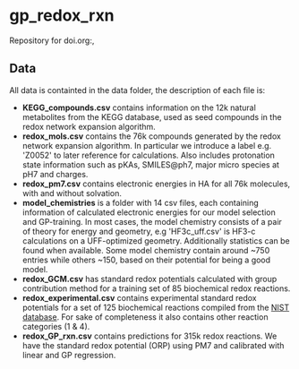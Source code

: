 # gp_redox_rxn
Repository for doi.org:, 




## Data

All data is containted in the data folder, the description of each file is:

* **KEGG_compounds.csv** contains information on the 12k natural metabolites from the KEGG database, used as seed compounds in the redox network expansion algorithm.
* **redox_mols.csv** contains the 76k compounds generated by the redox network expansion algorithm. In particular we introduce a label e.g. 'Z0052' to later reference for calculations. Also includes protonation state information such as pKAs, SMILES@ph7, major micro species at pH7 and charges.
*  **redox_pm7.csv** contains electronic energies in HA for all 76k molecules, with and without solvation.
* **model_chemistries** is a folder with 14 csv files, each containing information of calculated electronic energies for our model selection and GP-training. In most cases, the model chemistry consists of a pair of theory for energy and geometry, e.g 'HF3c_uff.csv' is HF3-c calculations on a UFF-optimized geometry. Additionally statistics can be found when available. Some model chemistry contain around ~750 entries while others ~150, based on their potential for being a good model.
* **redox_GCM.csv** has standard redox potentials calculated with group contribution method for a training set of 85 biochemical redox reactions.
* **redox_experimental.csv** contains experimental standard redox potentials for a set of 125 biochemical reactions compiled from the [NIST database](https://randr.nist.gov/enzyme/). For sake of completeness it also contains other reaction categories (1 & 4).
* **redox_GP_rxn.csv** contains predictions for 315k redox reactions. We have the standard redox potential (ORP) using PM7 and calibrated with linear and GP regression.

## 
